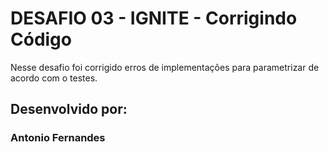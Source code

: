# DESAFIO 03 - IGNITE - Corrigindo Código

Nesse desafio foi corrigido erros de implementações para parametrizar de acordo com o testes.

## Desenvolvido por:

### Antonio Fernandes


